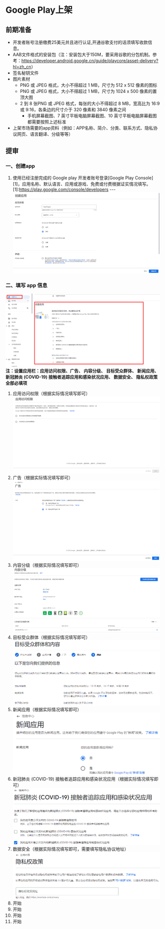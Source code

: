# Google Play上架

## 前期准备
- 开发者账号注册缴费25美元并且进行认证,开通谷歌支付的话须填写收款信息。
- AAB文件格式的安装包（注：安装包大于150M，要采用谷歌的分包机制。参考：<https://developer.android.google.cn/guide/playcore/asset-delivery?hl=zh_cn>）
- 签名秘钥文件
- 图片素材
  + PNG 或 JPEG 格式，大小不得超过 1 MB，尺寸为 512 x 512 像素的图标
  + PNG 或 JPEG 格式，大小不得超过 1 MB，尺寸为 1024 x 500 像素的置顶大图
  + 2 到 8 张PNG 或 JPEG 格式，每张的大小不得超过 8 MB，宽高比为 16:9 或 9:16，各条边的尺寸介于 320 像素和 3840 像素之间
    * 手机屏幕截图、7 英寸平板电脑屏幕截图、10 英寸平板电脑屏幕截图都需要按照上述标准
- 上架市场需要的app资料（例如：APP名称、简介、分类、联系方式、隐私协议网页、语言翻译、分级等等）
## 提审
### 一、创建app
   1. 使用已经注册完成的 Google play 开发者账号登录[Google Play Console][1]，应用名称、默认语言、应用或游戏、免费或付费根据证实情况填写。
    [1]:<https://play.google.com/console/developers>
     ---
    ![img.png](img.png)
### 二、填写 app 信息
   ![img_1.png](img_1.png)
   **注：设置应用栏：应用访问权限、广告、 内容分级、 目标受众群体、 新闻应用、 新冠肺炎 (COVID-19) 接触者追踪应用和感染状况应用、 数据安全、 隐私权政策 全部必填项**
   1. 应用访问权限（根据实际情况填写即可）
    ![img_2.png](img_2.png)
   2. 广告（根据实际情况填写即可）
    ![img_3.png](img_3.png)
   3. 内容分级（根据实际情况填写即可）
    ![img_5.png](img_5.png)
   4. 目标受众群体（根据实际情况填写即可）
    ![img_6.png](img_6.png)
   5. 新闻应用（根据实际情况填写即可）                                              
    ![img_7.png](img_7.png)
   6. 新冠肺炎 (COVID-19) 接触者追踪应用和感染状况应用（根据实际情况填写即可）
    ![img_8.png](img_8.png)
   7. 数据安全（根据实际情况填写即可，需要填写隐私协议地址）
    ![img_9.png](img_9.png)
3. 开始
4. 开始
5. 开始
6. 开始